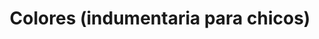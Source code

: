 ---
title: "Colores (indumentaria para chicos)"
url: /san-juan-bautista/colores-indumentaria-para-chicos/
shop: Kleidung
---